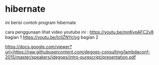 # hibernate

ini berisi contoh program hibernate

cara penggunaan lihat video youtube ini :
https://youtu.be/mnKypAFC2v8  bagian 1
https://youtu.be/IcIIZNYclvg  bagian 2


https://docs.google.com/viewer?url=https://raw.githubusercontent.com/degoes-consulting/lambdaconf-2015/master/speakers/jdegoes/intro-purescript/presentation.pdf
